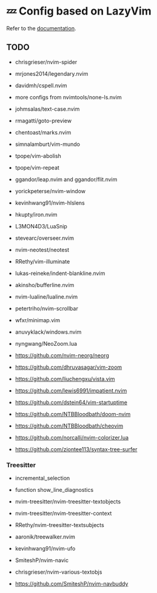 # 💤 Config based on LazyVim

Refer to the [documentation](https://lazyvim.github.io/installation).

## TODO

- chrisgrieser/nvim-spider
- mrjones2014/legendary.nvim
- davidmh/cspell.nvim
- more configs from nvimtools/none-ls.nvim
- johmsalas/text-case.nvim
- rmagatti/goto-preview
- chentoast/marks.nvim
- simnalamburt/vim-mundo
- tpope/vim-abolish
- tpope/vim-repeat
- ggandor/leap.nvim and ggandor/flit.nvim
- yorickpeterse/nvim-window
- kevinhwang91/nvim-hlslens
- hkupty/iron.nvim
- L3MON4D3/LuaSnip
- stevearc/overseer.nvim
- nvim-neotest/neotest
- RRethy/vim-illuminate
- lukas-reineke/indent-blankline.nvim
- akinsho/bufferline.nvim
- nvim-lualine/lualine.nvim
- petertriho/nvim-scrollbar
- wfxr/minimap.vim
- anuvyklack/windows.nvim
- nyngwang/NeoZoom.lua

- https://github.com/nvim-neorg/neorg
- https://github.com/dhruvasagar/vim-zoom
- https://github.com/liuchengxu/vista.vim
- https://github.com/lewis6991/impatient.nvim
- https://github.com/dstein64/vim-startuptime
- https://github.com/NTBBloodbath/doom-nvim
- https://github.com/NTBBloodbath/cheovim
- https://github.com/norcalli/nvim-colorizer.lua
- https://github.com/ziontee113/syntax-tree-surfer

### Treesitter

- incremental_selection
- function show_line_diagnostics

- nvim-treesitter/nvim-treesitter-textobjects
- nvim-treesitter/nvim-treesitter-context
- RRethy/nvim-treesitter-textsubjects
- aaronik/treewalker.nvim
- kevinhwang91/nvim-ufo
- SmiteshP/nvim-navic
- chrisgrieser/nvim-various-textobjs
- https://github.com/SmiteshP/nvim-navbuddy
